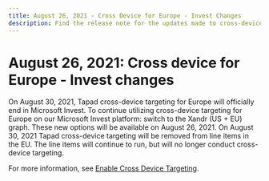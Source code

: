 ```yaml
---
title: August 26, 2021 - Cross Device for Europe - Invest Changes
description: Find the release note for the updates made to cross-device targeting for Europe.
---
```


# August 26, 2021: Cross device for Europe - Invest changes

On August 30, 2021, Tapad cross-device targeting for Europe will officially end in Microsoft Invest. To continue utilizing cross-device targeting for Europe on our Microsoft Invest platform: switch to the Xandr (US + EU) graph. These new options will be available on August 26, 2021. On August 30, 2021 Tapad cross-device targeting will be removed from line items in the EU. The line items will continue to run, but will no longer conduct cross-device targeting.

For more information, see [Enable Cross Device Targeting](enable-cross-device-targeting-and-measurement-for-a-line-item.md).
